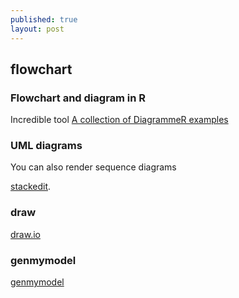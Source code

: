 ```yaml
---
published: true
layout: post
---
```

## flowchart


### Flowchart and diagram in R

Incredible tool [A collection of DiagrammeR examples](https://github.com/rich-iannone/DiagrammeR-examples)

### UML diagrams

You can also render sequence diagrams 

[stackedit](https://stackedit.io/editor#).


### draw

[draw.io](https://www.draw.io/#G0B6BEjGEEv-ODazBxZGxqVlNWSjQ)


### genmymodel

[genmymodel](http://app.genmymodel.com/fork/_Qz8ecHrKEeSdXJMJcKNKoQ#)
